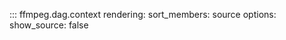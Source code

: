 ::: ffmpeg.dag.context
    rendering:
      sort_members: source
    options:
      show_source: false
